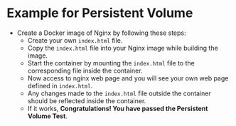 # Example for Persistent Volume

- Create a Docker image of Nginx by following these steps:
  - Create your own `index.html` file.
  - Copy the `index.html` file into your Nginx image while building the image.
  - Start the container by mounting the `index.html` file to the corresponding file inside the container.
  - Now access to nginx web page and you will see your own web page defined in `index.html`.
  - Any changes made to the `index.html` file outside the container should be reflected inside the container.
  - If it works, **Congratulations! You have passed the Persistent Volume Test**.

